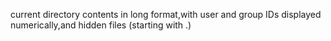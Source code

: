 current directory contents in long format,with user and group IDs displayed numerically,and hidden files (starting with .)
